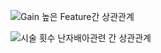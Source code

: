 ![Gain 높은 Feature간 상관관계](https://github.com/user-attachments/assets/d6cafbde-d14e-4387-a2b9-5f75240098c0)


![시술 횟수   난자배아관련 간 상관관계](https://github.com/user-attachments/assets/f1eced10-8049-49c8-8c3d-89e742fe079c)
